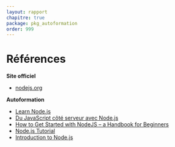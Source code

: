 ```yaml
---
layout: rapport
chapitre: true
package: pkg_autoformation
order: 999
---
```


<!-- new slide -->

# Références

**Site officiel**

- [nodejs.org](https://nodejs.org/en)

**Autoformation**

- [Learn Node.js](https://www.tutorialsteacher.com/nodejs)
- [Du JavaScript côté serveur avec Node.js](https://laconsole.dev/formations/node)
- [How to Get Started with NodeJS – a Handbook for Beginners](https://www.freecodecamp.org/news/get-started-with-nodejs/)
- [Node.js Tutorial](https://www.w3schools.com/nodejs/default.asp)
- [Introduction to Node.js](https://nodejs.org/en/learn/getting-started/introduction-to-nodejs)
